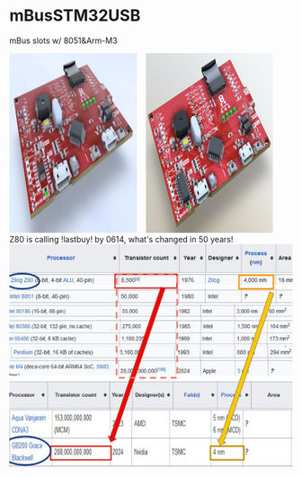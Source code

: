 # mBusSTM32USB
mBus slots w/ 8051&Arm-M3 

<img src="pic/mBusSTM32USB_0608.jpg" height=320 width=45%> &nbsp;&nbsp; <img src="pic/mBusSTM32USB_0607.jpg" height=320 width=45%>
<br>
Z80 is calling !lastbuy! by 0614, what's changed in 50 years!<br>
<img src="pic/Z80vsGB200.jpg" height=400 >
